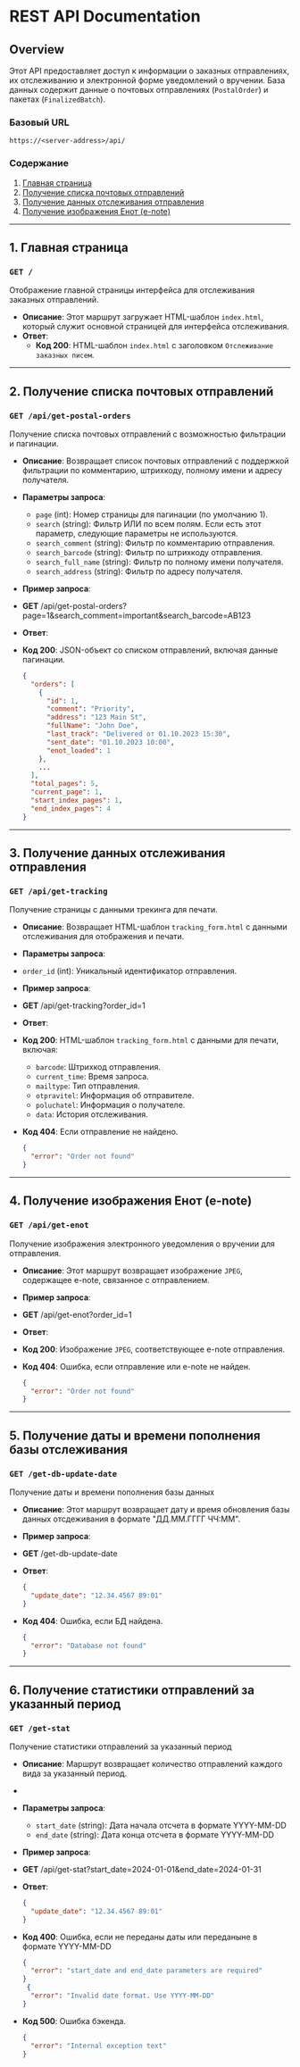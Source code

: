# REST API Documentation

## Overview
Этот API предоставляет доступ к информации о заказных отправлениях, их отслеживанию и электронной форме уведомлений о вручении. База данных содержит данные о почтовых отправлениях (`PostalOrder`) и пакетах (`FinalizedBatch`).

### Базовый URL
`https://<server-address>/api/`

### Содержание

1. [Главная страница](#1-Главная-страница)
2. [Получение списка почтовых отправлений](#2-Получение-списка-почтовых-отправлений)
3. [Получение данных отслеживания отправления](#3-Получение-данных-отслеживания-отправления)
4. [Получение изображения Eнот (e-note)](#4-Получение-изображения-eнот-e-note)

---

## 1. Главная страница

### `GET /`
Отображение главной страницы интерфейса для отслеживания заказных отправлений.

- **Описание**: Этот маршрут загружает HTML-шаблон `index.html`, который служит основной страницей для интерфейса отслеживания.
- **Ответ**:
  - **Код 200**: HTML-шаблон `index.html` с заголовком `Отслеживание заказных писем`.

---

## 2. Получение списка почтовых отправлений

### `GET /api/get-postal-orders`
Получение списка почтовых отправлений с возможностью фильтрации и пагинации.

- **Описание**: Возвращает список почтовых отправлений с поддержкой фильтрации по комментарию, штрихкоду, полному имени и адресу получателя.

- **Параметры запроса**:
  - `page` (int): Номер страницы для пагинации (по умолчанию 1).
  - `search` (string): Фильтр ИЛИ по всем полям. Если есть этот параметр, следующие параметры не используются.
  - `search_comment` (string): Фильтр по комментарию отправления.
  - `search_barcode` (string): Фильтр по штрихкоду отправления.
  - `search_full_name` (string): Фильтр по полному имени получателя.
  - `search_address` (string): Фильтр по адресу получателя.

- **Пример запроса**:
- **GET** /api/get-postal-orders?page=1&search_comment=important&search_barcode=AB123

- **Ответ**:
- **Код 200**: JSON-объект со списком отправлений, включая данные пагинации.
  ```json
  {
    "orders": [
      {
        "id": 1,
        "comment": "Priority",  
        "address": "123 Main St",
        "fullName": "John Doe",
        "last_track": "Delivered от 01.10.2023 15:30",
        "sent_date": "01.10.2023 10:00",
        "enot_loaded": 1
      },
      ...
    ],
    "total_pages": 5,
    "current_page": 1,
    "start_index_pages": 1,
    "end_index_pages": 4
  }
  ```

---

## 3. Получение данных отслеживания отправления

### `GET /api/get-tracking`
Получение страницы с данными трекинга для печати.

- **Описание**: Возвращает HTML-шаблон `tracking_form.html` с данными отслеживания для отображения и печати.

- **Параметры запроса**:
- `order_id` (int): Уникальный идентификатор отправления.

- **Пример запроса**: 
- **GET** /api/get-tracking?order_id=1
- **Ответ**:
- **Код 200**: HTML-шаблон `tracking_form.html` с данными для печати, включая:
  - `barcode`: Штрихкод отправления.
  - `current_time`: Время запроса.
  - `mailtype`: Тип отправления.
  - `otpravitel`: Информация об отправителе.
  - `poluchatel`: Информация о получателе.
  - `data`: История отслеживания.
- **Код 404**: Если отправление не найдено.
  ```json
  {
    "error": "Order not found"
  }
  ```

---

## 4. Получение изображения Eнот (e-note)

### `GET /api/get-enot`
Получение изображения электронного уведомления о вручении для отправления.

- **Описание**: Этот маршрут возвращает изображение `JPEG`, содержащее e-note, связанное с отправлением.

- **Пример запроса**:
- **GET** /api/get-enot?order_id=1

- **Ответ**:
- **Код 200**: Изображение `JPEG`, соответствующее e-note отправления.
- **Код 404**: Ошибка, если отправление или e-note не найден.
  ```json
  {
    "error": "Order not found"
  }
  ```
---
## 5. Получение даты и времени пополнения базы отслеживания

### `GET /get-db-update-date`
Получение даты и времени пополнения базы данных

- **Описание**: Этот маршрут возвращает дату и время обновления базы данных отсдеживания в формате "ДД.ММ.ГГГГ ЧЧ:ММ".


- **Пример запроса**:
- **GET** /get-db-update-date

- **Ответ**:
  ```json
  {
    "update_date": "12.34.4567 89:01"
  }
  ```
- **Код 404**: Ошибка, если БД найдена.
  ```json
  {
    "error": "Database not found"
  }
  ```

---
## 6. Получение статистики отправлений за указанный период

### `GET /get-stat`
Получение статистики отправлений за указанный период

- **Описание**: Mаршрут возвращает количество отправлений каждого вида за указанный период.
- 
- **Параметры запроса**:
  - `start_date` (string): Дата начала отсчета в формате YYYY-MM-DD
  - `end_date` (string): Дата конца отсчета в формате YYYY-MM-DD

- **Пример запроса**:
- **GET** /api/get-stat?start_date=2024-01-01&end_date=2024-01-31

- **Ответ**:
  ```json
  {
    "update_date": "12.34.4567 89:01"
  }
  ```
- **Код 400**: Ошибка, если не переданы даты или переданыне в формате YYYY-MM-DD
  ```json
  {
    "error": "start_date and end_date parameters are required"
  }
   {
    "error": "Invalid date format. Use YYYY-MM-DD"
  } 

- **Код 500**: Ошибка бэкенда.
  ```json
  {
    "error": "Internal exception text"
  }
  ```

